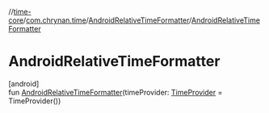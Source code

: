 //[time-core](../../../index.md)/[com.chrynan.time](../index.md)/[AndroidRelativeTimeFormatter](index.md)/[AndroidRelativeTimeFormatter](-android-relative-time-formatter.md)

# AndroidRelativeTimeFormatter

[android]\
fun [AndroidRelativeTimeFormatter](-android-relative-time-formatter.md)(timeProvider: [TimeProvider](../../../../time-core/time-core/com.chrynan.time/-time-provider/index.md) = TimeProvider())
